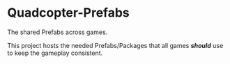 # Quadcopter-Prefabs
The shared Prefabs across games.

This project hosts the needed Prefabs/Packages that all games ***should*** use to keep the gameplay consistent.
